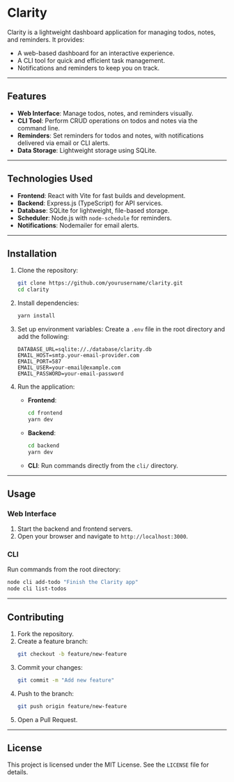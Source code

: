 # Clarity

Clarity is a lightweight dashboard application for managing todos, notes, and reminders. It provides:
- A web-based dashboard for an interactive experience.
- A CLI tool for quick and efficient task management.
- Notifications and reminders to keep you on track.

---

## Features

- **Web Interface**: Manage todos, notes, and reminders visually.
- **CLI Tool**: Perform CRUD operations on todos and notes via the command line.
- **Reminders**: Set reminders for todos and notes, with notifications delivered via email or CLI alerts.
- **Data Storage**: Lightweight storage using SQLite.

---

## Technologies Used

- **Frontend**: React with Vite for fast builds and development.
- **Backend**: Express.js (TypeScript) for API services.
- **Database**: SQLite for lightweight, file-based storage.
- **Scheduler**: Node.js with `node-schedule` for reminders.
- **Notifications**: Nodemailer for email alerts.

---

## Installation

1. Clone the repository:
   ```bash
   git clone https://github.com/yourusername/clarity.git
   cd clarity
   ```

2. Install dependencies:
   ```bash
   yarn install
   ```

3. Set up environment variables:
   Create a `.env` file in the root directory and add the following:
   ```env
   DATABASE_URL=sqlite://./database/clarity.db
   EMAIL_HOST=smtp.your-email-provider.com
   EMAIL_PORT=587
   EMAIL_USER=your-email@example.com
   EMAIL_PASSWORD=your-email-password
   ```

4. Run the application:
   - **Frontend**:
     ```bash
     cd frontend
     yarn dev
     ```
   - **Backend**:
     ```bash
     cd backend
     yarn dev
     ```
   - **CLI**:
     Run commands directly from the `cli/` directory.

---

## Usage

### Web Interface
1. Start the backend and frontend servers.
2. Open your browser and navigate to `http://localhost:3000`.

### CLI
Run commands from the root directory:
```bash
node cli add-todo "Finish the Clarity app"
node cli list-todos
```

---

## Contributing

1. Fork the repository.
2. Create a feature branch:
   ```bash
   git checkout -b feature/new-feature
   ```
3. Commit your changes:
   ```bash
   git commit -m "Add new feature"
   ```
4. Push to the branch:
   ```bash
   git push origin feature/new-feature
   ```
5. Open a Pull Request.

---

## License

This project is licensed under the MIT License. See the `LICENSE` file for details.
